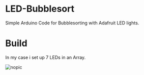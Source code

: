 # LED-Bubblesort

Simple Arduino Code for Bubblesorting with Adafruit LED lights.

# Build

In my case i set up 7 LEDs in an Array.

![nopic](https://github.com/acro1704/LED-Bubblesort/blob/master/ezgif-2-2f5dbd7ce1.gif)
